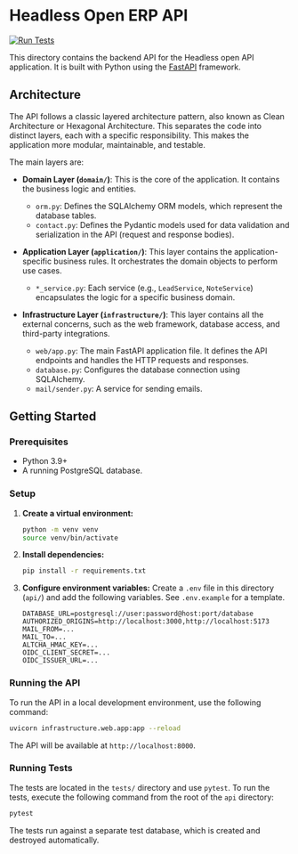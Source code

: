 # Headless Open ERP API

[![Run Tests](https://github.com/Deepthought-Solutions/headless-open-erp/actions/workflows/tests.yml/badge.svg)](https://github.com/Deepthought-Solutions/headless-open-erp/actions/workflows/tests.yml)

This directory contains the backend API for the Headless open API application. It is built with Python using the [FastAPI](https://fastapi.tiangolo.com/) framework.

## Architecture

The API follows a classic layered architecture pattern, also known as Clean Architecture or Hexagonal Architecture. This separates the code into distinct layers, each with a specific responsibility. This makes the application more modular, maintainable, and testable.

The main layers are:

*   **Domain Layer (`domain/`)**: This is the core of the application. It contains the business logic and entities.
    *   `orm.py`: Defines the SQLAlchemy ORM models, which represent the database tables.
    *   `contact.py`: Defines the Pydantic models used for data validation and serialization in the API (request and response bodies).

*   **Application Layer (`application/`)**: This layer contains the application-specific business rules. It orchestrates the domain objects to perform use cases.
    *   `*_service.py`: Each service (e.g., `LeadService`, `NoteService`) encapsulates the logic for a specific business domain.

*   **Infrastructure Layer (`infrastructure/`)**: This layer contains all the external concerns, such as the web framework, database access, and third-party integrations.
    *   `web/app.py`: The main FastAPI application file. It defines the API endpoints and handles the HTTP requests and responses.
    *   `database.py`: Configures the database connection using SQLAlchemy.
    *   `mail/sender.py`: A service for sending emails.

## Getting Started

### Prerequisites

*   Python 3.9+
*   A running PostgreSQL database.

### Setup

1.  **Create a virtual environment:**
    ```bash
    python -m venv venv
    source venv/bin/activate
    ```

2.  **Install dependencies:**
    ```bash
    pip install -r requirements.txt
    ```

3.  **Configure environment variables:**
    Create a `.env` file in this directory (`api/`) and add the following variables. See `.env.example` for a template.
    ```
    DATABASE_URL=postgresql://user:password@host:port/database
    AUTHORIZED_ORIGINS=http://localhost:3000,http://localhost:5173
    MAIL_FROM=...
    MAIL_TO=...
    ALTCHA_HMAC_KEY=...
    OIDC_CLIENT_SECRET=...
    OIDC_ISSUER_URL=...
    ```

### Running the API

To run the API in a local development environment, use the following command:
```bash
uvicorn infrastructure.web.app:app --reload
```
The API will be available at `http://localhost:8000`.

### Running Tests

The tests are located in the `tests/` directory and use `pytest`. To run the tests, execute the following command from the root of the `api` directory:
```bash
pytest
```
The tests run against a separate test database, which is created and destroyed automatically.
